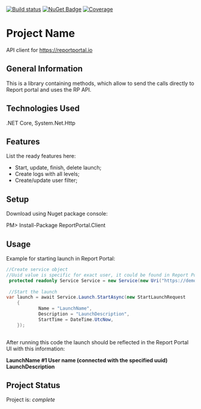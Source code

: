 [![Build status](https://ci.appveyor.com/api/projects/status/thjw94949tm5lbw5/branch/master?svg=true)](https://ci.appveyor.com/project/nvborisenko/client-net/branch/master) [![NuGet Badge](https://buildstats.info/nuget/reportportal.client)](https://www.nuget.org/packages/reportportal.client) [![Coverage](https://codecov.io/gh/reportportal/client-net/branch/master/graph/badge.svg)](https://codecov.io/gh/reportportal/client-net)

# Project Name
API client for https://reportportal.io

## General Information
 This is a library containing methods, which allow to send the calls directly to Report portal and uses the RP API.

## Technologies Used
.NET Core, System.Net.Http

## Features
List the ready features here:
- Start, update, finish, delete launch;
- Create logs with all levels;
- Create/update user filter;

## Setup
Download using Nuget package console:

PM> Install-Package ReportPortal.Client

## Usage
Example for starting launch in Report Portal:

````C#
//Create service object
//Uuid value is specific for exact user, it could be found in Report Portal: User profile -> Access token
 protected readonly Service Service = new Service(new Uri("https://demo.reportportal.io/api/v1"), ProjectName, "uuid");
 
 //Start the launch
var launch = await Service.Launch.StartAsync(new StartLaunchRequest
	{
			Name = "LaunchName",
			Description = "LaunchDescription",
			StartTime = DateTime.UtcNow,
	});
 
````
After running this code the launch should be reflected in the Report Portal UI with this information:

**LaunchName #1
User name (connected with the specified uuid)
LaunchDescription**

## Project Status
Project is: _complete_
